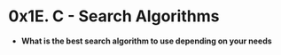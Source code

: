 # **0x1E. C - Search Algorithms**

- **What is the best search algorithm to use depending on your needs**
